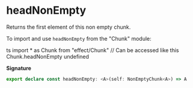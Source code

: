 # headNonEmpty

Returns the first element of this non empty chunk.

To import and use `headNonEmpty` from the "Chunk" module:

ts
import \* as Chunk from "effect/Chunk"
// Can be accessed like this
Chunk.headNonEmpty
undefined

**Signature**

```ts
export declare const headNonEmpty: <A>(self: NonEmptyChunk<A>) => A
```
